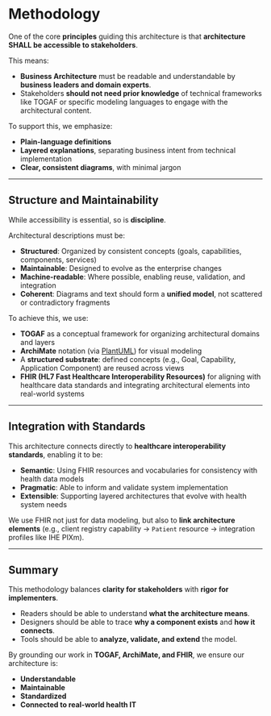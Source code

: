 # Methodology

One of the core **principles** guiding this architecture is that **architecture SHALL be accessible to stakeholders**.

This means:

- **Business Architecture** must be readable and understandable by **business leaders and domain experts**.
- Stakeholders **should not need prior knowledge** of technical frameworks like TOGAF or specific modeling languages to engage with the architectural content.

To support this, we emphasize:

- **Plain-language definitions**
- **Layered explanations**, separating business intent from technical implementation
- **Clear, consistent diagrams**, with minimal jargon

---

## Structure and Maintainability

While accessibility is essential, so is **discipline**.

Architectural descriptions must be:

- **Structured**: Organized by consistent concepts (goals, capabilities, components, services)
- **Maintainable**: Designed to evolve as the enterprise changes
- **Machine-readable**: Where possible, enabling reuse, validation, and integration
- **Coherent**: Diagrams and text should form a **unified model**, not scattered or contradictory fragments

To achieve this, we use:

- **TOGAF** as a conceptual framework for organizing architectural domains and layers
- **ArchiMate** notation (via [PlantUML](https://plantuml.com/archimate-diagrams)) for visual modeling
- A **structured substrate**: defined concepts (e.g., Goal, Capability, Application Component) are reused across views
- **FHIR (HL7 Fast Healthcare Interoperability Resources)** for aligning with healthcare data standards and integrating architectural elements into real-world systems

---

## Integration with Standards

This architecture connects directly to **healthcare interoperability standards**, enabling it to be:

- **Semantic**: Using FHIR resources and vocabularies for consistency with health data models
- **Pragmatic**: Able to inform and validate system implementation
- **Extensible**: Supporting layered architectures that evolve with health system needs

We use FHIR not just for data modeling, but also to **link architecture elements** (e.g., client registry capability → `Patient` resource → integration profiles like IHE PIXm).

---

## Summary

This methodology balances **clarity for stakeholders** with **rigor for implementers**.

- Readers should be able to understand **what the architecture means**.
- Designers should be able to trace **why a component exists** and **how it connects**.
- Tools should be able to **analyze, validate, and extend** the model.

By grounding our work in **TOGAF, ArchiMate, and FHIR**, we ensure our architecture is:
- **Understandable**
- **Maintainable**
- **Standardized**
- **Connected to real-world health IT**